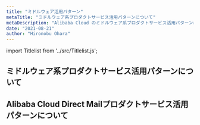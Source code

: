 ```yaml
---
title: "ミドルウェア活用パターン"
metaTitle: "ミドルウェア系プロダクトサービス活用パターンについて"
metaDescription: "Alibaba Cloud のミドルウェア系プロダクトサービス活用パターンについてを説明します"
date: "2021-08-21"
author: "Hironobu Ohara"
---
```


import Titlelist from '../src/Titlelist.js';

## ミドルウェア系プロダクトサービス活用パターンについて

<!-- 
query MyQuery {
  allMarkdownRemark(
    filter: {fileAbsolutePath: {regex: "/usecase-Application/"}}
    sort: {fields: fileAbsolutePath, order: ASC}
  ) {
    nodes {
      frontmatter {
        title
        metaTitle
        metaDescription
        date(formatString: "yyyy/MM/DD")
        author       
      }
      fileAbsolutePath
    }
  }
}
-->

## Alibaba Cloud Direct Mailプロダクトサービス活用パターンについて


<Titlelist 
    metaTitle="Direct Mailでメール：コンソール編"
    metaDescription="Direct Mailでメールを送る方法：コンソール編"
    url="https://sbcloud.github.io/help/usecase-Application/APPLICATION_001_Direct_Mail_console"
    imageurl="https://raw.githubusercontent.com/sbcloud/help/master/content/usecase-Application/Application_images_26006613468493200/20191120101023.png"
    date="2019/12/09"
    author="SBC engineer blog"
/>


<Titlelist 
    metaTitle="Direct Mailでメール：API、SMTP編"
    metaDescription="Direct Mailでメールを送る方法：API、SMTP編"
    url="https://sbcloud.github.io/help/usecase-Application/APPLICATION_002_Direct_Mail_API"
    imageurl="https://raw.githubusercontent.com/sbcloud/help/master/content/usecase-Application/Application_images_26006613468518500/00001.png"
    date="2019/12/10"
    author="SBC engineer blog"
/>



